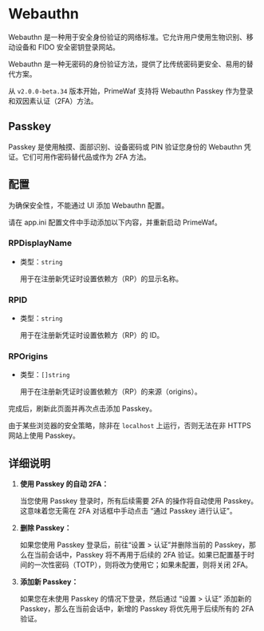 # Webauthn

Webauthn 是一种用于安全身份验证的网络标准。它允许用户使用生物识别、移动设备和 FIDO 安全密钥登录网站。

Webauthn 是一种无密码的身份验证方法，提供了比传统密码更安全、易用的替代方案。

从 `v2.0.0-beta.34` 版本开始，PrimeWaf 支持将 Webauthn Passkey 作为登录和双因素认证（2FA）方法。

## Passkey

Passkey 是使用触摸、面部识别、设备密码或 PIN 验证您身份的 Webauthn 凭证。它们可用作密码替代品或作为 2FA 方法。

## 配置

为确保安全性，不能通过 UI 添加 Webauthn 配置。

请在 app.ini 配置文件中手动添加以下内容，并重新启动 PrimeWaf。

### RPDisplayName

- 类型：`string`

  用于在注册新凭证时设置依赖方（RP）的显示名称。

### RPID

- 类型：`string`

  用于在注册新凭证时设置依赖方（RP）的 ID。

### RPOrigins

- 类型：`[]string`

  用于在注册新凭证时设置依赖方（RP）的来源（origins）。

完成后，刷新此页面并再次点击添加 Passkey。

由于某些浏览器的安全策略，除非在 `localhost` 上运行，否则无法在非 HTTPS 网站上使用 Passkey。

## 详细说明

1. **使用 Passkey 的自动 2FA：**

   当您使用 Passkey 登录时，所有后续需要 2FA 的操作将自动使用 Passkey。这意味着您无需在 2FA 对话框中手动点击 “通过 Passkey 进行认证”。

2. **删除 Passkey：**

   如果您使用 Passkey 登录后，前往“设置 > 认证”并删除当前的 Passkey，那么在当前会话中，Passkey 将不再用于后续的 2FA 验证。如果已配置基于时间的一次性密码（TOTP），则将改为使用它；如果未配置，则将关闭 2FA。

3. **添加新 Passkey：**

   如果您在未使用 Passkey 的情况下登录，然后通过 “设置 > 认证” 添加新的 Passkey，那么在当前会话中，新增的 Passkey 将优先用于后续所有的 2FA 验证。
